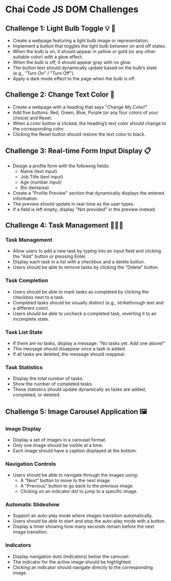 # Chai Code JS DOM Challenges

## Challenge 1: Light Bulb Toggle 💡 🌚

- Create a webpage featuring a light bulb image or representation.
- Implement a button that toggles the light bulb between on and off states.
- When the bulb is on, it should appear in yellow or gold (or any other suitable color) with a glow effect.
- When the bulb is off, it should appear gray with no glow.
- The button text should dynamically update based on the bulb’s state (e.g., "Turn On" / "Turn Off").
- Apply a dark mode effect to the page when the bulb is off.

## Challenge 2: Change Text Color 🦎

- Create a webpage with a heading that says "Change My Color!"
- Add five buttons: Red, Green, Blue, Purple (or any four colors of your choice) and Reset.
- When a color button is clicked, the heading’s text color should change to the corresponding color.
- Clicking the Reset button should restore the text color to black.

## Challenge 3: Real-time Form Input Display 📋

- Design a profile form with the following fields:
  - Name (text input)
  - Job Title (text input)
  - Age (number input)
  - Bio (textarea)
- Create a "Profile Preview" section that dynamically displays the entered information.
- The preview should update in real-time as the user types.
- If a field is left empty, display "Not provided" in the preview instead.

## Challenge 4: Task Management 🧏🏻‍♂️

### Task Management

- Allow users to add a new task by typing into an input field and clicking the "Add" button or pressing Enter.
- Display each task in a list with a checkbox and a delete button.
- Users should be able to remove tasks by clicking the "Delete" button.

### Task Completion

- Users should be able to mark tasks as completed by clicking the checkbox next to a task.
- Completed tasks should be visually distinct (e.g., strikethrough text and a different color).
- Users should be able to uncheck a completed task, reverting it to an incomplete state.

### Task List State

- If there are no tasks, display a message: "No tasks yet. Add one above!"
- This message should disappear once a task is added.
- If all tasks are deleted, the message should reappear.

### Task Statistics

- Display the total number of tasks.
- Show the number of completed tasks.
- These statistics should update dynamically as tasks are added, completed, or deleted.

## Challenge 5: Image Carousel Application 🖼️

### Image Display

- Display a set of images in a carousel format.
- Only one image should be visible at a time.
- Each image should have a caption displayed at the bottom.

### Navigation Controls

- Users should be able to navigate through the images using:
  - A "Next" button to move to the next image.
  - A "Previous" button to go back to the previous image.
  - Clicking on an indicator dot to jump to a specific image.

### Automatic Slideshow

- Support an auto-play mode where images transition automatically.
- Users should be able to start and stop the auto-play mode with a button.
- Display a timer showing how many seconds remain before the next image transition.

### Indicators

- Display navigation dots (indicators) below the carousel.
- The indicator for the active image should be highlighted.
- Clicking an indicator should navigate directly to the corresponding image.